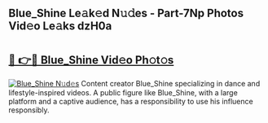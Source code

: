 ## Blue_Shine Le𝚊k𝚎d N𝚞𝚍es - Part-7Np Photos Vid𝚎o Le𝚊ks dzH0a

# <h2><a href="http://fbcry4.evod.top/?m=Blue_Shine">🔗 👉🔴 Blue_Shine Vid𝚎o Ph𝚘t𝚘s</a></h2>

[![Blue_Shine N𝚞d𝚎s](https://i.imgur.com/8V9OHl7.gif)](http://fbcry4.evod.top/?m=Blue_Shine)
Content creator Blue_Shine specializing in dance and lifestyle-inspired videos. A public figure like Blue_Shine, with a large platform and a captive audience, has a responsibility to use his influence responsibly. 

